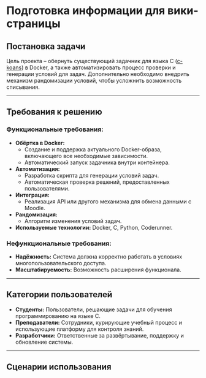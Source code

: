 # Подготовка информации для вики-страницы

## Постановка задачи
Цель проекта – обернуть существующий задачник для языка C ([c-koans](https://github.com/c-koans/c_koans)) в Docker, а также автоматизировать процесс проверки и генерации условий для задач. Дополнительно необходимо внедрить механизм рандомизации условий, чтобы усложнить возможность списывания.

---

## Требования к решению

### Функциональные требования:
- **Обёртка в Docker:**
  - Создание и поддержка актуального Docker-образа, включающего все необходимые зависимости.
  - Автоматический запуск задачника внутри контейнера.
- **Автоматизация:**
  - Разработка скрипта для генерации условий задач.
  - Автоматическая проверка решений, предоставленных пользователями.
- **Интеграция:**
  - Реализация API или другого механизма для обмена данными с Moodle.
- **Рандомизация:**
  - Алгоритм изменения условий задач.
- **Используемые технологии:** Docker, C, Python, Coderunner.

### Нефункциональные требования:
- **Надёжность:** Система должна корректно работать в условиях многопользовательского доступа.
- **Масштабируемость:** Возможность расширения функционала.

---

## Категории пользователей
- **Студенты:** Пользователи, решающие задачи для обучения программированию на языке C.
- **Преподаватели:** Сотрудники, курирующие учебный процесс и использующие платформу для контроля знаний.
- **Разработчики:** Ответственные за развёртывание, поддержку и обновление системы.

---

## Сценарии использования
